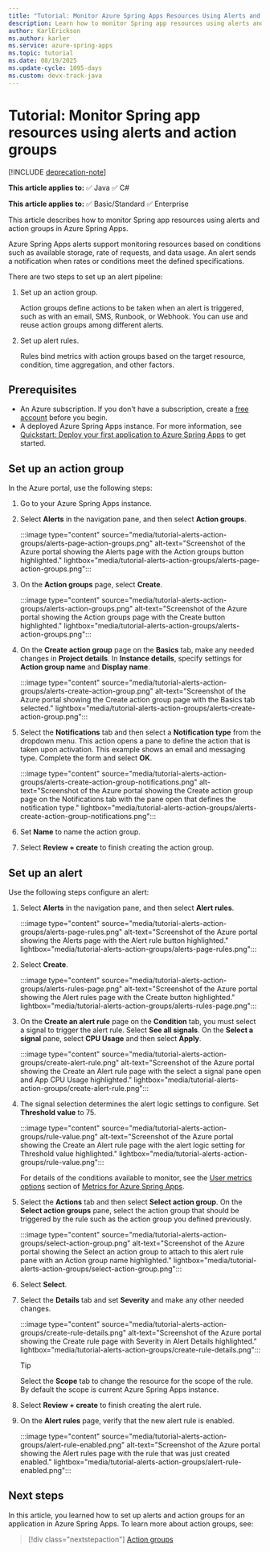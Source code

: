 ```yaml
---
title: "Tutorial: Monitor Azure Spring Apps Resources Using Alerts and Action Groups"
description: Learn how to monitor Spring app resources using alerts and action groups in Azure Spring Apps.
author: KarlErickson
ms.author: karler
ms.service: azure-spring-apps
ms.topic: tutorial
ms.date: 08/19/2025
ms.update-cycle: 1095-days
ms.custom: devx-track-java
---
```


# Tutorial: Monitor Spring app resources using alerts and action groups

[!INCLUDE [deprecation-note](../includes/deprecation-note.md)]

**This article applies to:** ✅ Java ✅ C#

**This article applies to:** ✅ Basic/Standard ✅ Enterprise

This article describes how to monitor Spring app resources using alerts and action groups in Azure Spring Apps.

Azure Spring Apps alerts support monitoring resources based on conditions such as available storage, rate of requests, and data usage. An alert sends a notification when rates or conditions meet the defined specifications.

There are two steps to set up an alert pipeline:

1. Set up an action group.

   Action groups define actions to be taken when an alert is triggered, such as with an email, SMS, Runbook, or Webhook. You can use and reuse action groups among different alerts.

1. Set up alert rules.

   Rules bind metrics with action groups based on the target resource, condition, time aggregation, and other factors.

## Prerequisites

- An Azure subscription. If you don't have a subscription, create a [free account](https://azure.microsoft.com/free/) before you begin.
- A deployed Azure Spring Apps instance. For more information, see [Quickstart: Deploy your first application to Azure Spring Apps](./quickstart.md) to get started.

## Set up an action group

In the Azure portal, use the following steps:

1. Go to your Azure Spring Apps instance.
1. Select **Alerts** in the navigation pane, and then select **Action groups**.

   :::image type="content" source="media/tutorial-alerts-action-groups/alerts-page-action-groups.png" alt-text="Screenshot of the Azure portal showing the Alerts page with the Action groups button highlighted." lightbox="media/tutorial-alerts-action-groups/alerts-page-action-groups.png":::

1. On the **Action groups** page, select **Create**.

   :::image type="content" source="media/tutorial-alerts-action-groups/alerts-action-groups.png" alt-text="Screenshot of the Azure portal showing the Action groups page with the Create button highlighted." lightbox="media/tutorial-alerts-action-groups/alerts-action-groups.png":::

1. On the **Create action group** page on the **Basics** tab, make any needed changes in **Project details**. In **Instance details**, specify settings for **Action group name** and **Display name**.

   :::image type="content" source="media/tutorial-alerts-action-groups/alerts-create-action-group.png" alt-text="Screenshot of the Azure portal showing the Create action group page with the Basics tab selected." lightbox="media/tutorial-alerts-action-groups/alerts-create-action-group.png":::

1. Select the **Notifications** tab and then select a **Notification type** from the dropdown menu. This action opens a pane to define the action that is taken upon activation. This example shows an email and messaging type. Complete the form and select **OK**.

   :::image type="content" source="media/tutorial-alerts-action-groups/alerts-create-action-group-notifications.png" alt-text="Screenshot of the Azure portal showing the Create action group page on the Notifications tab with the pane open that defines the notification type." lightbox="media/tutorial-alerts-action-groups/alerts-create-action-group-notifications.png":::

1. Set **Name** to name the action group.

1. Select **Review + create** to finish creating the action group.

## Set up an alert

Use the following steps configure an alert:

1. Select **Alerts** in the navigation pane, and then select **Alert rules**.

   :::image type="content" source="media/tutorial-alerts-action-groups/alerts-page-rules.png" alt-text="Screenshot of the Azure portal showing the Alerts page with the Alert rule button highlighted." lightbox="media/tutorial-alerts-action-groups/alerts-page-rules.png":::

1. Select **Create**.

   :::image type="content" source="media/tutorial-alerts-action-groups/alerts-rules-page.png" alt-text="Screenshot of the Azure portal showing the Alert rules page with the Create button highlighted." lightbox="media/tutorial-alerts-action-groups/alerts-rules-page.png":::

1. On the **Create an alert rule** page on the **Condition**  tab, you must select a signal to trigger the alert rule. Select **See all signals**. On the **Select a signal** pane, select **CPU Usage** and then select **Apply**.

   :::image type="content" source="media/tutorial-alerts-action-groups/create-alert-rule.png" alt-text="Screenshot of the Azure portal showing the Create an Alert rule page with the select a signal pane open and App CPU Usage highlighted." lightbox="media/tutorial-alerts-action-groups/create-alert-rule.png":::

1. The signal selection determines the alert logic settings to configure. Set **Threshold value** to 75.

   :::image type="content" source="media/tutorial-alerts-action-groups/rule-value.png" alt-text="Screenshot of the Azure portal showing the Create an Alert rule page with the alert logic setting for Threshold value highlighted." lightbox="media/tutorial-alerts-action-groups/rule-value.png":::

   For details of the conditions available to monitor, see the [User metrics options](./concept-metrics.md#user-metrics-options) section of [Metrics for Azure Spring Apps](./concept-metrics.md).

1. Select the **Actions** tab and then select **Select action group**. On the **Select action groups** pane, select the action group that should be triggered by the rule such as the action group you defined previously.

   :::image type="content" source="media/tutorial-alerts-action-groups/select-action-group.png" alt-text="Screenshot of the Azure portal showing the Select an action group to attach to this alert rule pane with an Action group name highlighted." lightbox="media/tutorial-alerts-action-groups/select-action-group.png":::

1. Select **Select**.
1. Select the **Details** tab and set **Severity** and make any other needed changes.

   :::image type="content" source="media/tutorial-alerts-action-groups/create-rule-details.png" alt-text="Screenshot of the Azure portal showing the Create rule page with Severity in Alert Details highlighted." lightbox="media/tutorial-alerts-action-groups/create-rule-details.png":::

   > [!TIP]
   > Select the **Scope** tab to change the resource for the scope of the rule. By default the scope is current Azure Spring Apps instance.

1. Select **Review + create** to finish creating the alert rule.

1. On the **Alert rules** page, verify that the new alert rule is enabled.

   :::image type="content" source="media/tutorial-alerts-action-groups/alert-rule-enabled.png" alt-text="Screenshot of the Azure portal showing the Alert rules page with the rule that was just created enabled." lightbox="media/tutorial-alerts-action-groups/alert-rule-enabled.png":::

## Next steps

In this article, you learned how to set up alerts and action groups for an application in Azure Spring Apps. To learn more about action groups, see:

> [!div class="nextstepaction"]
> [Action groups](/azure/azure-monitor/alerts/action-groups)
